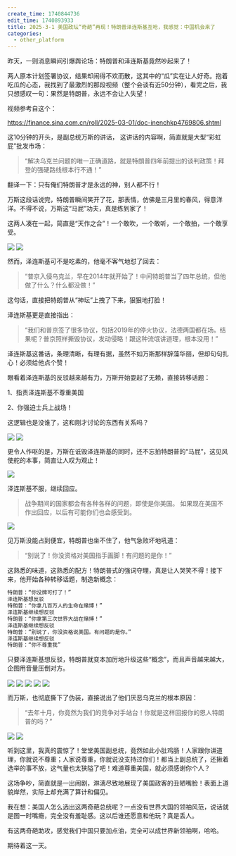 ```yaml
---
create_time: 1740844736
edit_time: 1740893933
title: 2025-3-1 美国政坛“奇葩”再现！特朗普泽连斯基互呛，我感觉：中国机会来了
categories:
  - other_platform
---
```



昨天，一则消息瞬间引爆舆论场：特朗普和泽连斯基竟然吵起来了！

两人原本计划签署协议，结果却闹得不欢而散，这其中的“瓜”实在让人好奇。抱着吃瓜的心态，我找到了最激烈的那段视频（整个会谈有近50分钟），看完之后，我只想感叹一句：果然是特朗普，永远不会让人失望！

视频参考自这个：

https://finance.sina.com.cn/roll/2025-03-01/doc-inenchkp4769806.shtml 

这10分钟的开头，是副总统万斯的讲话， 这讲话的内容啊，简直就是大型“彩虹屁”批发市场：

> “解决乌克兰问题的唯一正确道路，就是特朗普四年前提出的谈判政策！拜登的强硬路线根本行不通！”

翻译一下：只有俺们特朗普才是永远的神，别人都不行！

万斯这段话说完，特朗普瞬间笑开了花，那表情，仿佛是三月里的春风，得意洋洋。不得不说，万斯这“马屁”功夫，真是练到家了！

这两人凑在一起，简直是“天作之合”！一个敢吹，一个敢听，一个敢拍，一个敢享受。

<img src="/assets/Se6Fbj2izosGqaxfYA9c6HPinsc.png" src-width="897" class="markdown-img m-auto" src-height="506" align="center"/>

<img src="/assets/WwrbbDZYcoAOqdxYAy5clTmFnHe.png" src-width="951" class="markdown-img m-auto" src-height="499" align="center"/>

然而，泽连斯基可不是吃素的，他毫不客气地怼了回去：

> “普京入侵乌克兰，早在2014年就开始了！中间特朗普当了四年总统，但他做了什么？什么都没做！”

这句话，直接把特朗普从“神坛”上拽了下来，狠狠地打脸！

泽连斯基更是直接指出：

> “我们和普京签了很多协议，包括2019年的停火协议，法德两国都在场。结果呢？普京照样撕毁协议，发动侵略！跟这种流氓讲道理，根本没用！”

 泽连斯基这番话，条理清晰，有理有据，虽然不如万斯那样辞藻华丽，但却句句扎心！必须给他点个赞！ 

眼看着泽连斯基的反驳越来越有力，万斯开始耍起了无赖，直接转移话题：

1、指责泽连斯基不尊重美国

2、你强迫士兵上战场！

这逻辑也是没谁了，这和刚才讨论的东西有关系吗？

<img src="/assets/NnfqbicOOovi2gxO6pHcK3Sinef.png" src-width="913" class="markdown-img m-auto" src-height="505" align="center"/>

 

<img src="/assets/C2T7bfrkyoUgf4xY9A3cbb9rnBb.png" src-width="870" class="markdown-img m-auto" src-height="436" align="center"/>

 更令人作呕的是，万斯在诋毁泽连斯基的同时，还不忘拍特朗普的“马屁”，这见风使舵的本事，简直让人叹为观止！

<img src="/assets/Lj9ebi1uUoLwdlx0LybcynrZnHf.png" src-width="886" class="markdown-img m-auto" src-height="463" align="center"/>

 

泽连斯基不服，继续回应。

> 战争期间的国家都会有各种各样的问题，即使是你美国。
> 如果现在美国不作出回应，以后有可能你们也会感受到。

<img src="/assets/MmKBb0FbSorjvPxvO02cV0T7njk.png" src-width="788" class="markdown-img m-auto" src-height="465" align="center"/>

 

见万斯没能占到便宜，特朗普也坐不住了，他气急败坏地吼道：

> “别说了！你没资格对美国指手画脚！有问题的是你！”

这熟悉的味道，这熟悉的配方！特朗普式的强词夺理，真是让人哭笑不得！接下来，他开始各种转移话题，制造新概念：

```md
特朗普：“你没牌可打了！”
泽连斯基想反驳
特朗普：“你拿几百万人的生命在赌博！”
泽连斯基继续想反驳
特朗普：“你拿第三次世界大战在赌博！”
泽连斯基继续想反驳
特朗普：“别说了，你没资格说美国。有问题的是你。”
泽连斯基继续想反驳
特朗普：“你不尊重我”
```

只要泽连斯基想反驳，特朗普就变本加厉地升级这些“概念”，而且声音越来越大，企图用音量压倒对方。

<img src="/assets/B5JFbyGoKo5MWIxesctc7tF8nee.png" src-width="769" class="markdown-img m-auto" src-height="514" align="center"/>

<img src="/assets/GSIEb7M4sob3YLxF3lqcpGhvnGb.png" src-width="883" class="markdown-img m-auto" src-height="498" align="center"/>

<img src="/assets/MRFKb3GJVoXnN2xKgEDc7BSCnqf.png" src-width="883" class="markdown-img m-auto" src-height="515" align="center"/>

<img src="/assets/IAzUbyD13ofThLxtiYccDveOnYe.png" src-width="878" class="markdown-img m-auto" src-height="500" align="center"/>

<img src="/assets/DtaNbWnNvot0vAxqSIVc8h68nbg.png" src-width="858" class="markdown-img m-auto" src-height="529" align="center"/>

而万斯，也彻底撕下了伪装，直接说出了他们厌恶乌克兰的根本原因：

> “去年十月，你竟然为我们的竞争对手站台！你就是这样回报你的恩人特朗普的吗？”

 

<img src="/assets/PFgMbTObtoOBkOxMWWTcqhWvnPh.png" src-width="834" class="markdown-img m-auto" src-height="474" align="center"/>

<img src="/assets/DDszbX9VnoVBoIxWPwFc78XynEh.png" src-width="856" class="markdown-img m-auto" src-height="496" align="center"/>

听到这里，我真的震惊了！堂堂美国副总统，竟然如此小肚鸡肠！人家跟你讲道理，你就说不尊重；人家说尊重，你就说没支持过你们！都当上副总统了，还揪着选举的事不放，这气量也太狭隘了吧！难道尊重美国，就必须感谢你个人？

这场争吵，简直就是一出闹剧，淋漓尽致地展现了美国政客的丑陋嘴脸！表面上道貌岸然，实际上却充满了算计和偏见。 

我在想：美国人怎么选出这两奇葩总统呢？一点没有世界大国的领袖风范，说话就是图一时嘴瘾，完全没有羞耻感。这以后谁还愿意和他玩？真是丢人。

有这两奇葩助攻，感觉我们中国只要加点油，完全可以成世界新领袖啊，哈哈。

期待着这一天。

